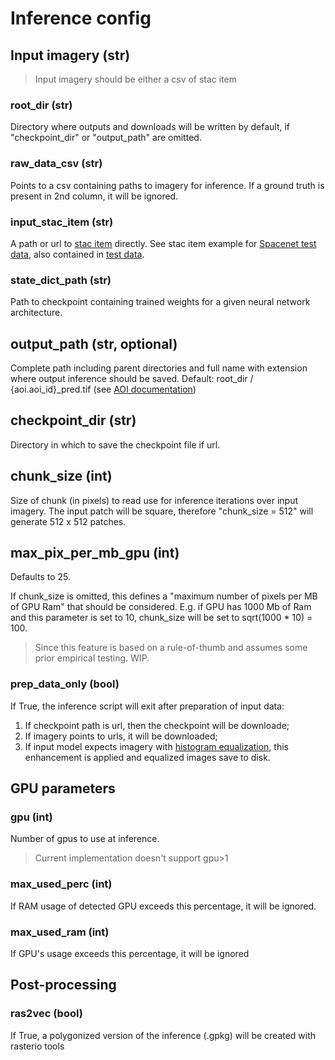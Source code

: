 # Inference config

## Input imagery (str)

> Input imagery should be either a csv of stac item

### root_dir (str)

Directory where outputs and downloads will be written by default, if "checkpoint_dir" or "output_path" are omitted.

### raw_data_csv (str)

Points to a csv containing paths to imagery for inference. If a ground truth is present in 2nd column, it will be 
ignored.

### input_stac_item (str)

A path or url to [stac item](../../dataset/README.md#use-case-5-single-band-raster-files-identified-as-assets-in-a-stac-item) 
directly. See stac item example for [Spacenet test data](https://datacube-stage.services.geo.ca/api/collections/spacenet-samples/items/SpaceNet_AOI_2_Las_Vegas-056155973080_01_P001-WV03), 
also contained in [test data](../../tests/data/spacenet.zip).

### state_dict_path (str)

Path to checkpoint containing trained weights for a given neural network architecture.

## output_path (str, optional)

Complete path including parent directories and full name with extension where output inference should be saved.
Default: root_dir / {aoi.aoi_id}_pred.tif (see [AOI documentation](../../dataset/README.md#input-data))

## checkpoint_dir (str)

Directory in which to save the checkpoint file if url.

## chunk_size (int)

Size of chunk (in pixels) to read use for inference iterations over input imagery. The input patch will be square, 
therefore "chunk_size = 512" will generate 512 x 512 patches.

## max_pix_per_mb_gpu (int)

Defaults to 25. 

If chunk_size is omitted, this defines a "maximum number of pixels per MB of GPU Ram" that should be considered. 
E.g. if GPU has 1000 Mb of Ram and this parameter is set to 10, chunk_size will be set to sqrt(1000 * 10) = 100.

> Since this feature is based on a rule-of-thumb and assumes some prior empirical testing. WIP. 
  
### prep_data_only (bool)

If True, the inference script will exit after preparation of input data:
1. If checkpoint path is url, then the checkpoint will be downloade;
2. If imagery points to urls, it will be downloaded;
3. If input model expects imagery with [histogram equalization](../tiling/README.md#clahe-clip-limit-int), this 
enhancement is applied and equalized images save to disk.

## GPU parameters

### gpu (int)

Number of gpus to use at inference.
> Current implementation doesn't support gpu>1

### max_used_perc (int)

If RAM usage of detected GPU exceeds this percentage, it will be ignored.

### max_used_ram (int)

If GPU's usage exceeds this percentage, it will be ignored

## Post-processing

### ras2vec (bool)

If True, a polygonized version of the inference (.gpkg) will be created with rasterio tools

